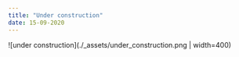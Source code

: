 ```yaml
---
title: "Under construction"
date: 15-09-2020
---
```


![under construction](./_assets/under_construction.png | width=400)
